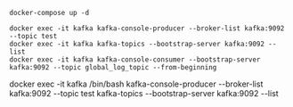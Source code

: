 ```
docker-compose up -d

docker exec -it kafka kafka-console-producer --broker-list kafka:9092 --topic test
docker exec -it kafka kafka-topics --bootstrap-server kafka:9092 --list
docker exec -it kafka kafka-console-consumer --bootstrap-server kafka:9092 --topic global_log_topic --from-beginning

```


docker exec -it kafka /bin/bash
kafka-console-producer --broker-list kafka:9092 --topic test
kafka-topics --bootstrap-server kafka:9092 --list
